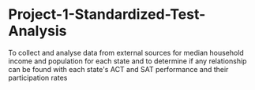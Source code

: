 # Project-1-Standardized-Test-Analysis
To collect and analyse data from external sources for median household income and population for each state and to determine if any relationship can be found with each state's ACT and SAT performance and their participation rates
